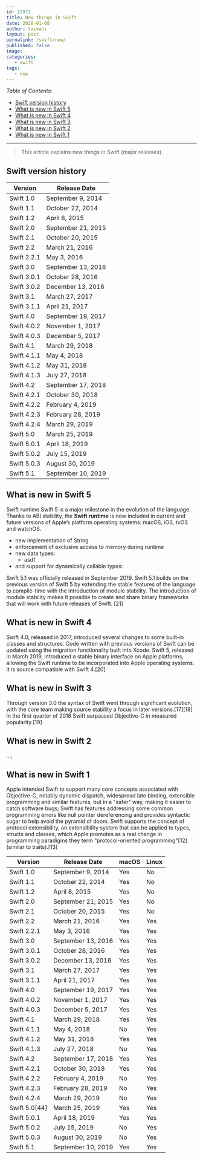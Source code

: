 ```yaml
---
id: 12971
title: New things in Swift
date: 2020-01-08
author: taimani
layout: post
permalink: /swift/new/
published: false
image: 
categories:
   - swift
tags:
   - new
---
```

_Table of Contents:_
- [Swift version history](#swift-version-history)
- [What is new in Swift 5](#what-is-new-in-swift-5)
- [What is new in Swift 4](#what-is-new-in-swift-4)
- [What is new in Swift 3](#what-is-new-in-swift-3)
- [What is new in Swift 2](#what-is-new-in-swift-2)
- [What is new in Swift 1](#what-is-new-in-swift-1)

---

> This article explains new things in Swift (major releases).

## Swift version history



| Version     | Release Date       |
| ----------- | ------------------ |
| Swift 1.0   | September 9, 2014  |
| Swift 1.1   | October 22, 2014   |
| Swift 1.2   | April 8, 2015      |
| Swift 2.0   | September 21, 2015 |
| Swift 2.1   | October 20, 2015   |
| Swift 2.2   | March 21, 2016     |
| Swift 2.2.1 | May 3, 2016        |
| Swift 3.0   | September 13, 2016 |
| Swift 3.0.1 | October 28, 2016   |
| Swift 3.0.2 | December 13, 2016  |
| Swift 3.1   | March 27, 2017     |
| Swift 3.1.1 | April 21, 2017     |
| Swift 4.0   | September 19, 2017 |
| Swift 4.0.2 | November 1, 2017   |
| Swift 4.0.3 | December 5, 2017   |
| Swift 4.1   | March 29, 2018     |
| Swift 4.1.1 | May 4, 2018        |
| Swift 4.1.2 | May 31, 2018       |
| Swift 4.1.3 | July 27, 2018      |
| Swift 4.2   | September 17, 2018 |
| Swift 4.2.1 | October 30, 2018   |
| Swift 4.2.2 | February 4, 2019   |
| Swift 4.2.3 | February 28, 2019  |
| Swift 4.2.4 | March 29, 2019     |
| Swift 5.0   | March 25, 2019     |
| Swift 5.0.1 | April 18, 2019     |
| Swift 5.0.2 | July 15, 2019      |
| Swift 5.0.3 | August 30, 2019    |
| Swift 5.1   | September 10, 2019 |

 

## What is new in Swift 5

Swift runtime
Swift 5 is a major milestone in the evolution of the language. Thanks to ABI stability, the **Swift runtime** is now included in current and future versions of Apple’s platform operating systems: macOS, iOS, tvOS and watchOS. 

* new implementation of String
* enforcement of exclusive access to memory during runtime
* new data types:
  * asdf
* and support for dynamically callable types:


Swift 5.1 was officially released in September 2019. Swift 5.1 builds on the previous version of Swift 5 by extending the stable features of the language to compile-time with the introduction of module stability. The introduction of module stability makes it possible to create and share binary frameworks that will work with future releases of Swift. [21]


## What is new in Swift 4

Swift 4.0, released in 2017, introduced several changes to some built-in classes and structures. Code written with previous versions of Swift can be updated using the migration functionality built into Xcode. Swift 5, released in March 2019, introduced a stable binary interface on Apple platforms, allowing the Swift runtime to be incorporated into Apple operating systems. It is source compatible with Swift 4.[20]



## What is new in Swift 3

Through version 3.0 the syntax of Swift went through significant evolution, with the core team making source stability a focus in later versions.[17][18] In the first quarter of 2018 Swift surpassed Objective-C in measured popularity.[19]

## What is new in Swift 2

...,

## What is new in Swift 1

Apple intended Swift to support many core concepts associated with Objective-C, notably dynamic dispatch, widespread late binding, extensible programming and similar features, but in a "safer" way, making it easier to catch software bugs; Swift has features addressing some common programming errors like null pointer dereferencing and provides syntactic sugar to help avoid the pyramid of doom. Swift supports the concept of protocol extensibility, an extensibility system that can be applied to types, structs and classes, which Apple promotes as a real change in programming paradigms they term "protocol-oriented programming"[12] (similar to traits).[13]




Version | Release Date | macOS | Linux
--------|--------------|-------|------
Swift 1.0 | September 9, 2014 | Yes | No
Swift 1.1 | October 22, 2014 | Yes | No
Swift 1.2 | April 8, 2015 | Yes | No
Swift 2.0 | September 21, 2015 | Yes | No
Swift 2.1 | October 20, 2015 | Yes | No
Swift 2.2 | March 21, 2016 | Yes | Yes
Swift 2.2.1 | May 3, 2016 | Yes | Yes
Swift 3.0 | September 13, 2016 | Yes | Yes
Swift 3.0.1 | October 28, 2016 | Yes | Yes
Swift 3.0.2 | December 13, 2016 | Yes | Yes
Swift 3.1 | March 27, 2017 | Yes | Yes
Swift 3.1.1 | April 21, 2017 | Yes | Yes
Swift 4.0 | September 19, 2017 | Yes | Yes
Swift 4.0.2 | November 1, 2017 | Yes | Yes
Swift 4.0.3 | December 5, 2017 | Yes | Yes
Swift 4.1 | March 29, 2018 | Yes | Yes
Swift 4.1.1 | May 4, 2018 | No | Yes
Swift 4.1.2 | May 31, 2018 | Yes | Yes
Swift 4.1.3 | July 27, 2018 | No | Yes
Swift 4.2 | September 17, 2018 | Yes | Yes
Swift 4.2.1 | October 30, 2018 | Yes | Yes
Swift 4.2.2 | February 4, 2019 | No | Yes
Swift 4.2.3 | February 28, 2019 | No | Yes
Swift 4.2.4 | March 29, 2019 | No | Yes
Swift 5.0[44] | March 25, 2019 | Yes | Yes
Swift 5.0.1 | April 18, 2019 | Yes | Yes
Swift 5.0.2 | July 15, 2019 | No | Yes
Swift 5.0.3 | August 30, 2019 | No | Yes
Swift 5.1 | September 10, 2019 | Yes | Yes
